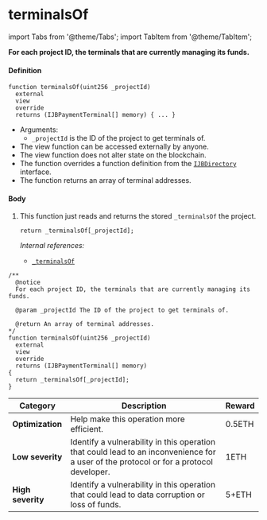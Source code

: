 # terminalsOf

import Tabs from '@theme/Tabs';
import TabItem from '@theme/TabItem';

<Tabs>
<TabItem value="Step by step" label="Step by step">

**For each project ID, the terminals that are currently managing its funds.**

#### Definition

```
function terminalsOf(uint256 _projectId)
  external
  view
  override
  returns (IJBPaymentTerminal[] memory) { ... }
```

* Arguments:
  * `_projectId` is the ID of the project to get terminals of.
* The view function can be accessed externally by anyone.
* The view function does not alter state on the blockchain.
* The function overrides a function definition from the [`IJBDirectory`](/docs/v4/deprecated/v2/interfaces/ijbdirectory.md) interface.
* The function returns an array of terminal addresses.

#### Body

1.  This function just reads and returns the stored `_terminalsOf` the project.

    ```
    return _terminalsOf[_projectId];
    ```

    _Internal references:_

    * [`_terminalsOf`](/docs/v4/deprecated/v2/contracts/jbdirectory/properties/-_terminalsof.md)

</TabItem>

<TabItem value="Code" label="Code">

```
/**
  @notice
  For each project ID, the terminals that are currently managing its funds.

  @param _projectId The ID of the project to get terminals of.

  @return An array of terminal addresses.
*/
function terminalsOf(uint256 _projectId)
  external
  view
  override
  returns (IJBPaymentTerminal[] memory)
{
  return _terminalsOf[_projectId];
}
```

</TabItem>

<TabItem value="Bug bounty" label="Bug bounty">

| Category          | Description                                                                                                                            | Reward |
| ----------------- | -------------------------------------------------------------------------------------------------------------------------------------- | ------ |
| **Optimization**  | Help make this operation more efficient.                                                                                               | 0.5ETH |
| **Low severity**  | Identify a vulnerability in this operation that could lead to an inconvenience for a user of the protocol or for a protocol developer. | 1ETH   |
| **High severity** | Identify a vulnerability in this operation that could lead to data corruption or loss of funds.                                        | 5+ETH  |

</TabItem>
</Tabs>
